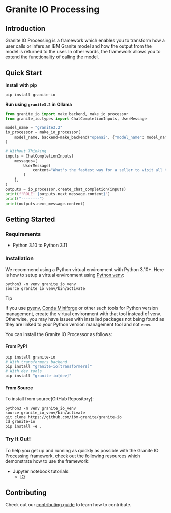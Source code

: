 # Granite IO Processing

## Introduction

Granite IO Processing is a framework which enables you to transform how a user calls or infers an IBM Granite model and how the output from the model is returned to the user. In other words, the framework allows you to extend the functionality of calling the model.

## Quick Start

**Install with pip**
```sh
pip install granite-io
```

**Run using `granite3.2` in Ollama**
```py
from granite_io import make_backend, make_io_processor
from granite_io.types import ChatCompletionInputs, UserMessage

model_name = "granite3.2"
io_processor = make_io_processor(
    model_name, backend=make_backend("openai", {"model_name": model_name})
)

# Without Thinking
inputs = ChatCompletionInputs(
    messages=[
        UserMessage(
            content="What's the fastest way for a seller to visit all the cities in their region?",
        )
    ],
)
outputs = io_processor.create_chat_completion(inputs)
print(f"ROLE: {outputs.next_message.content}")
print("--------")
print(outputs.next_message.content)
```

## Getting Started

### Requirements

* Python 3.10 to Python 3.11

### Installation

We recommend using a Python virtual environment with Python 3.10+. Here is how to setup a virtual environment using [Python venv](https://docs.python.org/3/library/venv.html):

```
python3 -m venv granite_io_venv
source granite_io_venv/bin/activate
```

> [!TIP]
> If you use [pyenv](https://github.com/pyenv/pyenv), [Conda Miniforge](https://github.com/conda-forge/miniforge) or other such tools for Python version management, create the virtual environment with that tool instead of venv. Otherwise, you may have issues with installed packages not being found as they are linked to your Python version management tool and not `venv`.

You can install the Granite IO Processor as follows:

#### From PyPI

```sh
pip install granite-io
# With transformers backend
pip install "granite-io[transformers]"
# With dev tools
pip install "granite-io[dev]"
```

#### From Source

To install from source(GitHub Repository):

```shell
python3 -m venv granite_io_venv
source granite_io_venv/bin/activate
git clone https://github.com/ibm-granite/granite-io
cd granite-io
pip install -e .
```

### Try It Out!

To help you get up and running as quickly as possible with the Granite IO Processing framework, check out the following resources which demonstrate how to use the framework:

- Jupyter notebook tutorials:
  - [IO](./notebooks/io.ipynb)

## Contributing

Check out our [contributing guide](CONTRIBUTING.md) to learn how to contribute.
